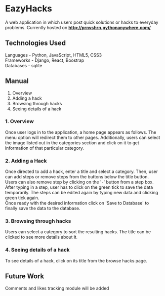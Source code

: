 # EazyHacks
A web application in which users post quick solutions or hacks to everyday problems. Currently hosted on <b>http://prnvshrn.pythonanywhere.com/ </b>

## Technologies Used
Languages - Python, JavaScript, HTML5, CSS3 <br> Frameworks - Django, React, Boostrap <br> Databases - sqlite

## Manual
1. Overview
2. Adding a hack
3. Browsing through hacks
4. Seeing details of a hack

### 1. Overview
Once user logs in to the application, a home page appears as follows.
The menu option will redirect them to other pages. Additionally, users can select the image listed out in the categories section and click on it to get information of that particular category.

### 2. Adding a Hack
Once directed to add a hack, enter a title and select a category. Then, user can add steps or remove steps from the buttons below the title button. Users can also remove step by clicking on the '-' button from a step box. <br>
After typing in a step, user has to click on the green tick to save the data temporarily. The steps can be edited again by typing new data and clicking green tick again.<br>
Once ready with the desired information click on 'Save to Database' to finally save the data to the database.

### 3. Browsing through hacks
Users can select a category to sort the resulting hacks. The title can be clicked to see more details about it.

### 4. Seeing details of a hack
To see details of a hack, click on its title from the browse hacks page.

## Future Work
Comments and likes tracking module will be added
